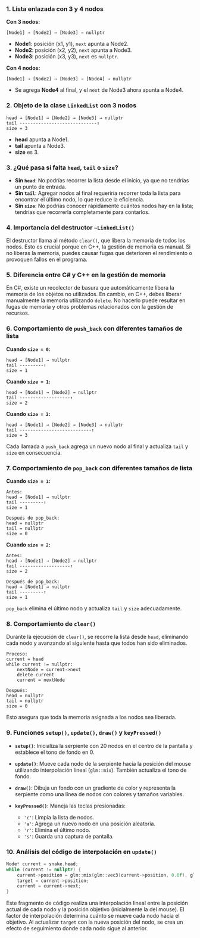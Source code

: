 ### 1. Lista enlazada con 3 y 4 nodos

**Con 3 nodos:**

```
[Node1] → [Node2] → [Node3] → nullptr
```

* **Node1**: posición (x1, y1), `next` apunta a Node2.
* **Node2**: posición (x2, y2), `next` apunta a Node3.
* **Node3**: posición (x3, y3), `next` es `nullptr`.

**Con 4 nodos:**

```
[Node1] → [Node2] → [Node3] → [Node4] → nullptr
```

* Se agrega **Node4** al final, y el `next` de Node3 ahora apunta a Node4.

### 2. Objeto de la clase `LinkedList` con 3 nodos

```
head → [Node1] → [Node2] → [Node3] → nullptr
tail -----------------------------↑
size = 3
```

* **head** apunta a Node1.
* **tail** apunta a Node3.
* **size** es 3.

### 3. ¿Qué pasa si falta `head`, `tail` o `size`?

* **Sin `head`**: No podrías recorrer la lista desde el inicio, ya que no tendrías un punto de entrada.
* **Sin `tail`**: Agregar nodos al final requeriría recorrer toda la lista para encontrar el último nodo, lo que reduce la eficiencia.
* **Sin `size`**: No podrías conocer rápidamente cuántos nodos hay en la lista; tendrías que recorrerla completamente para contarlos.

### 4. Importancia del destructor `~LinkedList()`

El destructor llama al método `clear()`, que libera la memoria de todos los nodos. Esto es crucial porque en C++, la gestión de memoria es manual. Si no liberas la memoria, puedes causar fugas que deterioren el rendimiento o provoquen fallos en el programa.

### 5. Diferencia entre C# y C++ en la gestión de memoria

En C#, existe un recolector de basura que automáticamente libera la memoria de los objetos no utilizados. En cambio, en C++, debes liberar manualmente la memoria utilizando `delete`. No hacerlo puede resultar en fugas de memoria y otros problemas relacionados con la gestión de recursos.

### 6. Comportamiento de `push_back` con diferentes tamaños de lista

**Cuando `size = 0`:**

```
head → [Node1] → nullptr
tail ---------↑
size = 1
```

**Cuando `size = 1`:**

```
head → [Node1] → [Node2] → nullptr
tail -------------------↑
size = 2
```

**Cuando `size = 2`:**

```
head → [Node1] → [Node2] → [Node3] → nullptr
tail ---------------------------↑
size = 3
```

Cada llamada a `push_back` agrega un nuevo nodo al final y actualiza `tail` y `size` en consecuencia.

### 7. Comportamiento de `pop_back` con diferentes tamaños de lista

**Cuando `size = 1`:**

```
Antes:
head → [Node1] → nullptr
tail ---------↑
size = 1

Después de pop_back:
head = nullptr
tail = nullptr
size = 0
```

**Cuando `size = 2`:**

```
Antes:
head → [Node1] → [Node2] → nullptr
tail -------------------↑
size = 2

Después de pop_back:
head → [Node1] → nullptr
tail ---------↑
size = 1
```

`pop_back` elimina el último nodo y actualiza `tail` y `size` adecuadamente.

### 8. Comportamiento de `clear()`

Durante la ejecución de `clear()`, se recorre la lista desde `head`, eliminando cada nodo y avanzando al siguiente hasta que todos han sido eliminados.

```
Proceso:
current = head
while current != nullptr:
    nextNode = current->next
    delete current
    current = nextNode

Después:
head = nullptr
tail = nullptr
size = 0
```

Esto asegura que toda la memoria asignada a los nodos sea liberada.

### 9. Funciones `setup()`, `update()`, `draw()` y `keyPressed()`

* **`setup()`**: Inicializa la serpiente con 20 nodos en el centro de la pantalla y establece el tono de fondo en 0.

* **`update()`**: Mueve cada nodo de la serpiente hacia la posición del mouse utilizando interpolación lineal (`glm::mix`). También actualiza el tono de fondo.

* **`draw()`**: Dibuja un fondo con un gradiente de color y representa la serpiente como una línea de nodos con colores y tamaños variables.

* **`keyPressed()`**: Maneja las teclas presionadas:

  * `'c'`: Limpia la lista de nodos.
  * `'a'`: Agrega un nuevo nodo en una posición aleatoria.
  * `'r'`: Elimina el último nodo.
  * `'s'`: Guarda una captura de pantalla.

### 10. Análisis del código de interpolación en `update()`

```cpp
Node* current = snake.head;
while (current != nullptr) {
    current->position = glm::mix(glm::vec3(current->position, 0.0f), glm::vec3(target, 0.0f), interpolationFactor);
    target = current->position;
    current = current->next;
}
```

Este fragmento de código realiza una interpolación lineal entre la posición actual de cada nodo y la posición objetivo (inicialmente la del mouse). El factor de interpolación determina cuánto se mueve cada nodo hacia el objetivo. Al actualizar `target` con la nueva posición del nodo, se crea un efecto de seguimiento donde cada nodo sigue al anterior.
